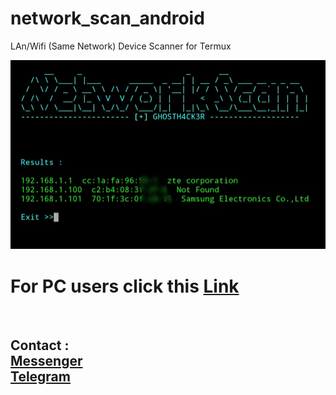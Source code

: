 # network_scan_android
LAn/Wifi (Same Network) Device Scanner for Termux



<img src="https://github.com/GH0STH4CKER/network_scan_android/blob/main/androidipscan_ss.jpg" >



# For PC users click this <a href="https://github.com/GH0STH4CKER/Lan_IP_Scanner" >Link</a>



<br>
<h2> Contact : <br>
<a href="https://m.me/dimuth92">Messenger</a><br>
<a href="https://t.me/Dimuth92">Telegram</a>
</h2>
